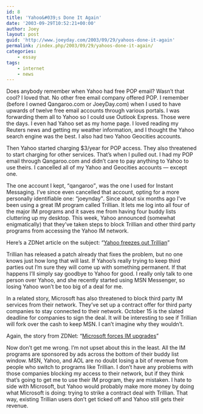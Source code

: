 ```yaml
---
id: 8
title: 'Yahoo&#039;s Done It Again'
date: '2003-09-29T10:52:21+00:00'
author: Joey
layout: post
guid: 'http://www.joeyday.com/2003/09/29/yahoos-done-it-again'
permalink: /index.php/2003/09/29/yahoos-done-it-again/
categories:
    - essay
tags:
    - internet
    - news
---
```


Does anybody remember when Yahoo had free POP email? Wasn’t that cool? I loved that. No other free email company offered POP. I remember (before I owned Qangaroo.com or JoeyDay.com) when I used to have upwards of twelve free email accounts through various portals. I was forwarding them all to Yahoo so I could use Outlook Express. Those were the days. I even had Yahoo set as my home page. I loved reading my Reuters news and getting my weather information, and I thought the Yahoo search engine was the best. I also had two Yahoo Geocities accounts.

Then Yahoo started charging $3/year for POP access. They also threatened to start charging for other services. That’s when I pulled out. I had my POP email through Qangaroo.com and didn’t care to pay anything to Yahoo to use theirs. I cancelled all of my Yahoo and Geocities accounts — except one.

The one account I kept, <q>qangaroo</q>, was the one I used for Instant Messaging. I’ve since even cancelled that account, opting for a more personally identifiable one: <q>joeynday</q>. Since about six months ago I’ve been using a great IM program called Trillian. It lets me log into all four of the major IM programs and it saves me from having four buddy lists cluttering up my desktop. This week, Yahoo announced (somewhat enigmatically) that they’ve taken steps to block Trillian and other third party programs from accessing the Yahoo IM network.

Here’s a ZDNet article on the subject: <q>[Yahoo freezes out Trillian](http://news.zdnet.co.uk/software/applications/0,39020384,39116720,00.htm)</q>

Trillian has released a patch already that fixes the problem, but no one knows just how long that will last. If Yahoo’s really trying to keep third parties out I’m sure they will come up with something permanent. If that happens I’ll simply say goodbye to Yahoo for good. I really only talk to one person over Yahoo, and she recently started using MSN Messenger, so losing Yahoo won’t be too big of a deal for me.

In a related story, Microsoft has also threatened to block third party IM services from their network. They’ve set up a contract offer for third party companies to stay connected to their network. October 15 is the slated deadline for companies to sign the deal. It will be interesting to see if Trillian will fork over the cash to keep MSN. I can’t imagine why they wouldn’t.

Again, the story from ZDNet: <q>[Microsoft forces IM upgrades](http://news.zdnet.co.uk/0,39020330,39115856,00.htm)</q>

Now don’t get me wrong. I’m not upset about this in the least. All the IM programs are sponsored by ads across the bottom of their buddy list window. MSN, Yahoo, and AOL are no doubt losing a bit of revenue from people who switch to programs like Trillian. I don’t have any problems with those companies blocking my access to their network, but if they think that’s going to get me to use their IM program, they are mistaken. I hate to side with Microsoft, but Yahoo would probably make more money by doing what Microsoft is doing: trying to strike a contract deal with Trillian. That way, existing Trillian users don’t get ticked off and Yahoo still gets their revenue.